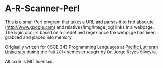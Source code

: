 A-R-Scanner-Perl
================

This is a small Perl program that takes a URL and parses it to find absolute (http://www.google.com) and relative (/img/image.jpg) links in a webpage. The logic occurs based on a predefined regex once the webpage has been grabbed and placed into memory.

Originally written for CSCE 343 Programming Languages at [Pacific Lutheran University](http://www.plu.edu) during the Fall 2014 semester taught by Dr. Jorge Reyes Silveyra.

All code is MIT licensed.
